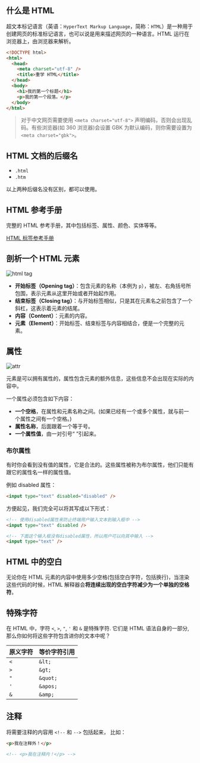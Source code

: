 ## 什么是 HTML

超文本标记语言（英语：`HyperText Markup Language`，简称：`HTML`）是一种用于创建网页的标准标记语言，也可以说是用来描述网页的一种语言。HTML 运行在浏览器上，由浏览器来解析。

```html
<!DOCTYPE html>
<html>
  <head>
    <meta charset="utf-8" />
    <title>重学 HTML</title>
  </head>
  <body>
    <h1>我的第一个标题</h1>
    <p>我的第一个段落。</p>
  </body>
</html>
```

> 对于中文网页需要使用 `<meta charset="utf-8">` 声明编码，否则会出现乱码。有些浏览器(如 360 浏览器)会设置 GBK 为默认编码，则你需要设置为 `<meta charset="gbk">`。

## HTML 文档的后缀名

- `.html`
- `.htm`

以上两种后缀名没有区别，都可以使用。

## HTML 参考手册

完整的 HTML 参考手册，其中包括标签、属性、颜色、实体等等。

[HTML 标签参考手册](https://www.runoob.com/tags/html-reference.html)

## 剖析一个 HTML 元素

![html tag](https://mdn.mozillademos.org/files/16475/element.png)

- **开始标签（Opening tag）**：包含元素的名称（本例为 `p`），被左、右角括号所包围，表示元素从这里开始或者开始起作用。
- **结束标签（Closing tag）**：与开始标签相似，只是其在元素名之前包含了一个斜杠，这表示着元素的结尾。
- **内容（Content）**：元素的内容。
- **元素（Element）**：开始标签、结束标签与内容相结合，便是一个完整的元素。

## 属性

![attr](https://mdn.mozillademos.org/files/16476/attribute.png)

元素是可以拥有属性的，属性包含元素的额外信息，这些信息不会出现在实际的内容中。

一个属性必须包含如下内容：

- **一个空格**，在属性和元素名称之间。(如果已经有一个或多个属性，就与前一个属性之间有一个空格。)
- **属性名称**，后面跟着一个等于号。
- **一个属性值**，由一对引号“ ”引起来。

### 布尔属性

有时你会看到没有值的属性，它是合法的。这些属性被称为布尔属性，他们只能有跟它的属性名一样的属性值。

例如 disabled 属性：

```html
<input type="text" disabled="disabled" />
```

方便起见，我们完全可以将其写成以下形式：

```html
<!-- 使用disabled属性来防止终端用户输入文本到输入框中 -->
<input type="text" disabled />

<!-- 下面这个输入框没有disabled属性，所以用户可以向其中输入 -->
<input type="text" />
```

## HTML 中的空白

无论你在 HTML 元素的内容中使用多少空格(包括空白字符，包括换行)，当渲染这些代码的时候，HTML 解释器会**将连续出现的空白字符减少为一个单独的空格符**。

## 特殊字符

在 HTML 中，字符 `<`, `>`, `"`, `'` 和 `&` 是特殊字符. 它们是 HTML 语法自身的一部分, 那么你如何将这些字符包含进你的文本中呢？

| 原义字符 | 等价字符引用 |
| -------- | ------------ |
| `<`      | `&lt;`       |
| `>`      | `&gt;`       |
| `"`      | `&quot;`     |
| `'`      | `&apos;`     |
| `&`      | `&amp;`      |

## 注释

将需要注释的内容用 `<!--` 和 `-->` 包括起来， 比如：

```html
<p>我在注释外！</p>

<!-- <p>我在注释内！</p> -->
```
